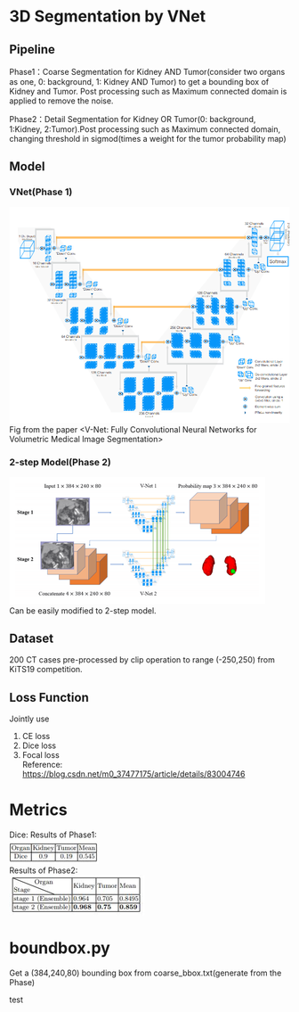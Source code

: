 # 3D Segmentation by VNet
## Pipeline           
Phase1：Coarse Segmentation for Kidney AND Tumor(consider two organs as one, 0: background, 1: Kidney AND Tumor) to get a bounding box of Kidney and Tumor. Post processing such as Maximum connected domain is applied to remove the noise.            
    
Phase2：Detail Segmentation for Kidney OR Tumor(0: background, 1:Kidney, 2:Tumor).Post processing such as Maximum connected domain, changing threshold in sigmod(times a weight for the tumor probability map)

## Model
### VNet(Phase 1)         
![image](https://github.com/Flaick/VNet/blob/master/src/VNet.png)            
Fig from the paper <V-Net: Fully Convolutional Neural Networks for Volumetric Medical Image Segmentation>  

### 2-step Model(Phase 2)
![image](https://github.com/Flaick/VNet/blob/master/src/2-step.png)          
Can be easily modified to 2-step model.

## Dataset
200 CT cases pre-processed by clip operation to range (-250,250) from KiTS19 competition.

## Loss Function
Jointly use
1. CE loss         
2. Dice loss        
3. Focal loss      
Reference:   
https://blog.csdn.net/m0_37477175/article/details/83004746
# Metrics
Dice:
Results of Phase1:           
![image](https://github.com/Flaick/VNet/blob/master/src/re1.jpg)            
Results of Phase2:       
![image](https://github.com/Flaick/VNet/blob/master/src/re2.jpg)
# boundbox.py
Get a (384,240,80) bounding box from coarse_bbox.txt(generate from the Phase)

test
